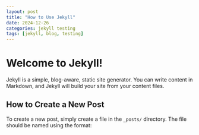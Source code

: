 ```yaml
---
layout: post
title: "How to Use Jekyll"
date: 2024-12-26
categories: jekyll testing
tags: [jekyll, blog, testing]
---
```


# Welcome to Jekyll!

Jekyll is a simple, blog-aware, static site generator. You can write content in Markdown, and Jekyll will build your site from your content files.

## How to Create a New Post

To create a new post, simply create a file in the `_posts/` directory. The file should be named using the format:



